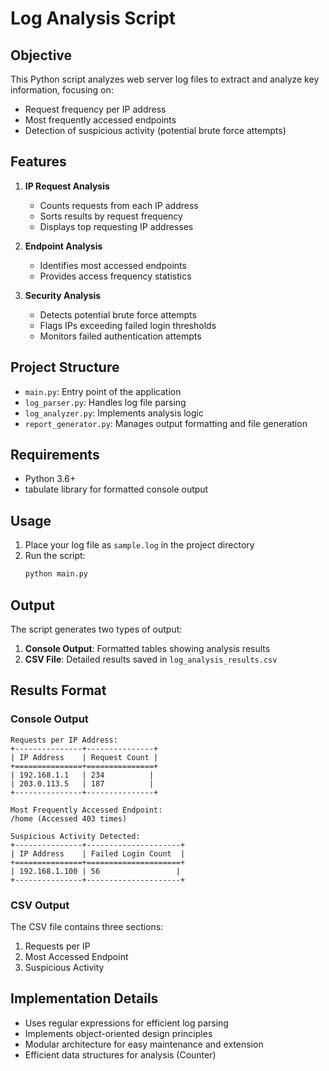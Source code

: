 # Log Analysis Script

## Objective
This Python script analyzes web server log files to extract and analyze key information, focusing on:
- Request frequency per IP address
- Most frequently accessed endpoints
- Detection of suspicious activity (potential brute force attempts)

## Features
1. **IP Request Analysis**
   - Counts requests from each IP address
   - Sorts results by request frequency
   - Displays top requesting IP addresses

2. **Endpoint Analysis**
   - Identifies most accessed endpoints
   - Provides access frequency statistics

3. **Security Analysis**
   - Detects potential brute force attempts
   - Flags IPs exceeding failed login thresholds
   - Monitors failed authentication attempts

## Project Structure
- `main.py`: Entry point of the application
- `log_parser.py`: Handles log file parsing
- `log_analyzer.py`: Implements analysis logic
- `report_generator.py`: Manages output formatting and file generation

## Requirements
- Python 3.6+
- tabulate library for formatted console output

## Usage
1. Place your log file as `sample.log` in the project directory
2. Run the script:
   ```bash
   python main.py
   ```

## Output
The script generates two types of output:
1. **Console Output**: Formatted tables showing analysis results
2. **CSV File**: Detailed results saved in `log_analysis_results.csv`

## Results Format
### Console Output
```
Requests per IP Address:
+---------------+---------------+
| IP Address    | Request Count |
+===============+===============+
| 192.168.1.1   | 234          |
| 203.0.113.5   | 187          |
+---------------+---------------+

Most Frequently Accessed Endpoint:
/home (Accessed 403 times)

Suspicious Activity Detected:
+---------------+---------------------+
| IP Address    | Failed Login Count  |
+===============+=====================+
| 192.168.1.100 | 56                 |
+---------------+---------------------+
```

### CSV Output
The CSV file contains three sections:
1. Requests per IP
2. Most Accessed Endpoint
3. Suspicious Activity

## Implementation Details
- Uses regular expressions for efficient log parsing
- Implements object-oriented design principles
- Modular architecture for easy maintenance and extension
- Efficient data structures for analysis (Counter)
